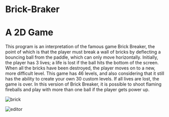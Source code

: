 # Brick-Braker
# A 2D Game

This program is an interpretation of the famous game Brick Breaker, the point of which is that the player must break a wall of bricks by deflecting a bouncing ball from the paddle, which can only move horizontally.
Initially, the player has 3 lives; a life is lost if the ball hits the bottom of the screen. When all the bricks have been destroyed, the player moves on to a new, more difficult level. This game has 46 levels, and also considering that it still has the ability to create your own 30 custom levels. If all lives are lost, the game is over.
In this version of Brick Breaker, it is possible to shoot flaming fireballs and play with more than one ball if the player gets power up.

![brick](https://github.com/Shawon-Lodh/Brick-Braker/blob/main/screensort/first1.gif)

![editor](https://github.com/Shawon-Lodh/Brick-Braker/blob/main/screensort/second1.gif)
